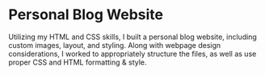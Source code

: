 # Personal Blog Website

Utilizing my HTML and CSS skills, I built a personal blog website, including custom images, layout, and styling. Along with webpage design considerations, I worked to appropriately structure the files, as well as use proper CSS and HTML formatting & style.